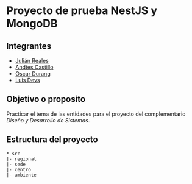 # Proyecto de prueba NestJS y MongoDB

## Integrantes

- [Julián Reales](https://github.com/jrealesdelaossa)
- [Andtes Castillo](https://github.com/AndresDevCastillo)
- [Oscar Durang](https://)
- [Luis Devs](https://github.com/Luis-devs)

## Objetivo o proposito

Practicar el tema de las entidades para el proyecto del complementario _Diseño y Desarrollo de Sistemas_.

## Estructura del proyecto

```mermaid
* src
|- regional
|- sede
|- centro
|- ambiente
```
